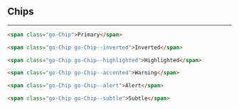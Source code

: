 ## Chips

---

```html #chip-primary
<span class="go-Chip">Primary</span>
```

```html #chip-inverted
<span class="go-Chip go-Chip--inverted">Inverted</span>
```

```html #chip-highlighted
<span class="go-Chip go-Chip--highlighted">Highlighted</span>
```

```html #chip-warning
<span class="go-Chip go-Chip--accented">Warning</span>
```

```html #chip-alert
<span class="go-Chip go-Chip--alert">Alert</span>
```

```html #chip-subtle
<span class="go-Chip go-Chip--subtle">Subtle</span>
```
